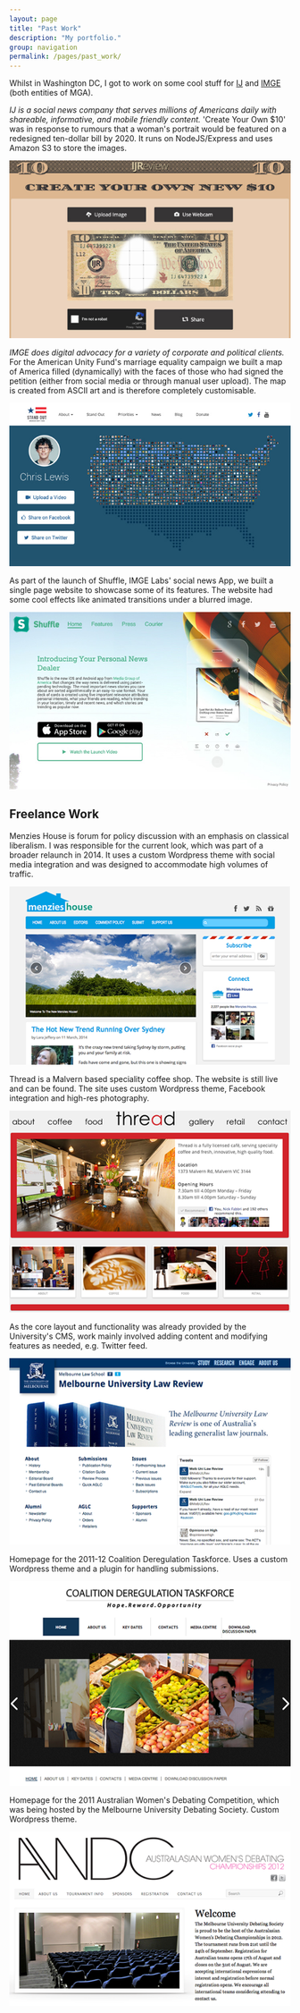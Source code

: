 ```yaml
---
layout: page
title: "Past Work"
description: "My portfolio."
group: navigation
permalink: /pages/past_work/
---
```


Whilst in Washington DC, I got to work on some cool stuff for [IJ](http://www.ij.com) and [IMGE](http://www.imge.com) (both entities of MGA).

*IJ is a social news company that serves millions of Americans daily with shareable, informative, and mobile friendly content.* 'Create Your Own $10' was in response to rumours that a woman's portrait would be featured on a redesigned ten-dollar bill by 2020. It runs on NodeJS/Express and uses Amazon S3 to store the images.

[![$10 Bill](your_bill.jpg)](http://10.ij.com)

*IMGE does digital advocacy for a variety of corporate and political clients.* For the American Unity Fund's marriage equality campaign we built a map of America filled (dynamically) with the faces of those who had signed the petition (either from social media or through manual user upload). The map is created from ASCII art and is therefore completely customisable.

[![Stand Out](stand_out.jpg)](http://www.auf.com)

As part of the launch of Shuffle, IMGE Labs' social news App, we built a single page website to showcase some of its features. The website had some cool effects like animated transitions under a blurred image.

[![Shuffle](shuffle.jpg)](http://www.shuffle.com)

## Freelance Work

Menzies House is forum for policy discussion with an emphasis on classical liberalism. I was responsible for the current look, which was part of a broader relaunch in 2014. It uses a custom Wordpress theme with social media integration and was designed to accommodate high volumes of traffic.

[![Menzies House](preview_menzies_house.png)](http://www.menzieshouse.com.au)

Thread is a Malvern based speciality coffee shop. The website is still live and can be found. The site uses custom Wordpress theme, Facebook integration and high-res photography.

[![Thread Café](preview_thread_cafe.png)](http://www.threadcafe.com.au)

As the core layout and functionality was already provided by the University's CMS, work mainly involved adding content and modifying features as needed, e.g. Twitter feed.

[![Melbourne University Law Review](preview_mulr.png)](http://www.mulr.com.au)

Homepage for the 2011-12 Coalition Deregulation Taskforce. Uses a custom Wordpress theme and a plugin for handling submissions.

![Coalition Deregulation Taskforce](preview_dereg_taskforce.png)

Homepage for the 2011 Australian Women's Debating Competition, which was being hosted by the Melbourne University Debating Society. Custom Wordpress theme.

![Australian Women's Debating Competition](preview_awdc.png)
